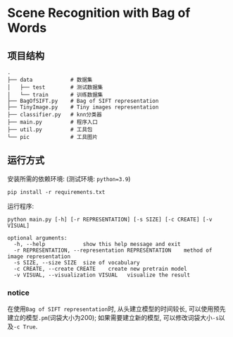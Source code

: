 # Scene Recognition with Bag of Words
## 项目结构

```shell
.
├── data            # 数据集
│   ├── test        # 测试数据集
│   └── train       # 训练数据集
├── BagOfSIFT.py    # Bag of SIFT representation
├── TinyImage.py    # Tiny images representation
├── classifier.py   # knn分类器
├── main.py         # 程序入口
├── util.py         # 工具包
└── pic             # 工具图片
```

## 运行方式
安装所需的依赖环境: (测试环境: `python=3.9`)
```shell
pip install -r requirements.txt
```

运行程序:
```shell
python main.py [-h] [-r REPRESENTATION] [-s SIZE] [-c CREATE] [-v VISUAL]

optional arguments:
  -h, --help            show this help message and exit
  -r REPRESENTATION, --representation REPRESENTATION    method of image representation
  -s SIZE, --size SIZE  size of vocabulary
  -c CREATE, --create CREATE    create new pretrain model
  -v VISUAL, --visualization VISUAL   visualize the result
```
### notice
在使用`Bag of SIFT representation`时, 从头建立模型的时间较长, 可以使用预先建立的模型`.pm`(词袋大小为200); 如果需要建立新的模型, 可以修改词袋大小`-s`以及`-c True`.